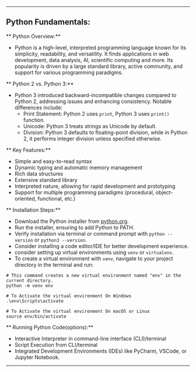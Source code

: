 ---

## Python Fundamentals:

** Python Overview:**

   - Python is a high-level, interpreted programming language known for its simplicity, readability, and versatility. It finds applications in web development, data analysis, AI, scientific computing and more. Its popularity is driven by a large standard library, active community, and support for various programming paradigms.

** Python 2 vs. Python 3:**
   - Python 3 introduced backward-incompatible changes compared to Python 2, addressing issues and enhancing consistency. Notable differences include:
     - Print Statement: Python 2 uses `print`, Python 3 uses `print()` function.
     - Unicode: Python 3 treats strings as Unicode by default.
     - Division: Python 3 defaults to floating-point division, while in Python 2, it performs integer division unless specified otherwise.

** Key Features:**
   - Simple and easy-to-read syntax
   - Dynamic typing and automatic memory management
   - Rich data structures
   - Extensive standard library
   - Interpreted nature, allowing for rapid development and prototyping
   - Support for multiple programming paradigms (procedural, object-oriented, functional, etc.)

** Installation Steps:**
   - Download the Python installer from [python.org](https://www.python.org/).
   - Run the installer, ensuring to add Python to PATH.
   - Verify installation via terminal or command prompt with `python --version` or `python3 --version`.
   - Consider installing a code editor/IDE for better development experience.
   - consider setting up virtual environments using `venv` or `virtualenv`.
   - To create a virtual environment with `venv`, navigate to your project directory in the terminal and run:

   ```
   # This command creates a new virtual environment named "env" in the current directory.
   python -m venv env

   # To Activate the virtual environment On Windows
   .\env\Scripts\activate

   # To Activate the virtual environment On macOS or Linux
   source env/bin/activate 
   ```

** Running Python Code(options):**
   - Interactive Interpreter in command-line interface (CLI)/terminal
   - Script Execution from CLI/terminal
   - Integrated Development Environments (IDEs) like PyCharm, VSCode, or Jupyter Notebook.

---